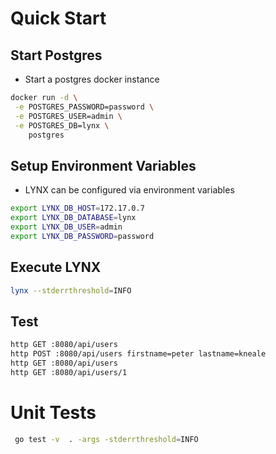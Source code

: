 # Quick Start

## Start Postgres

- Start a postgres docker instance

```sh
docker run -d \
 -e POSTGRES_PASSWORD=password \
 -e POSTGRES_USER=admin \
 -e POSTGRES_DB=lynx \
    postgres
```

## Setup Environment Variables

- LYNX can be configured via environment variables

```sh
export LYNX_DB_HOST=172.17.0.7
export LYNX_DB_DATABASE=lynx
export LYNX_DB_USER=admin
export LYNX_DB_PASSWORD=password
```

## Execute LYNX

```sh
lynx --stderrthreshold=INFO
```

## Test

```sh
http GET :8080/api/users
http POST :8080/api/users firstname=peter lastname=kneale
http GET :8080/api/users
http GET :8080/api/users/1
```

# Unit Tests
```sh
 go test -v  . -args -stderrthreshold=INFO
```